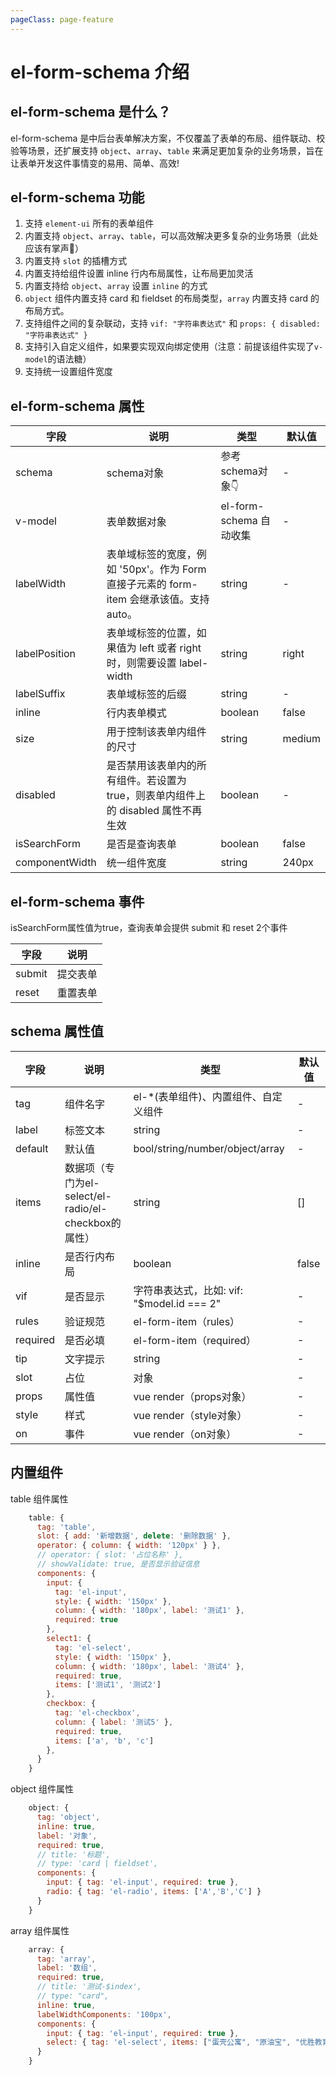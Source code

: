 ```yaml
---
pageClass: page-feature
---
```

# el-form-schema 介绍

## el-form-schema 是什么？  
el-form-schema 是中后台表单解决方案，不仅覆盖了表单的布局、组件联动、校验等场景，还扩展支持 `object`、`array`、`table` 来满足更加复杂的业务场景，旨在让表单开发这件事情变的易用、简单、高效!

## el-form-schema 功能
1. 支持 `element-ui` 所有的表单组件
2. 内置支持 `object`、`array`、`table`，可以高效解决更多复杂的业务场景（此处应该有掌声👏）
3. 内置支持 `slot` 的插槽方式
4. 内置支持给组件设置 inline 行内布局属性，让布局更加灵活
5. 内置支持给 `object`、`array` 设置 `inline` 的方式
6. `object` 组件内置支持 card 和 fieldset 的布局类型，`array` 内置支持 card 的布局方式。
7. 支持组件之间的复杂联动，支持 `vif: "字符串表达式"` 和 `props: { disabled: "字符串表达式" }`
8. 支持引入自定义组件，如果要实现双向绑定使用（注意：前提该组件实现了`v-model`的语法糖）
9. 支持统一设置组件宽度

## el-form-schema 属性
字段|说明|类型|默认值  
-|-|-|-
schema|schema对象|参考schema对象👇|-
v-model|表单数据对象|el-form-schema 自动收集|-
labelWidth|表单域标签的宽度，例如 '50px'。作为 Form 直接子元素的 form-item 会继承该值。支持 auto。|string|-
labelPosition|表单域标签的位置，如果值为 left 或者 right 时，则需要设置 label-width|string|right
labelSuffix|表单域标签的后缀|string|-
inline|行内表单模式|boolean|false
size|用于控制该表单内组件的尺寸|string|medium
disabled|是否禁用该表单内的所有组件。若设置为 true，则表单内组件上的 disabled 属性不再生效|boolean|-
isSearchForm|是否是查询表单|boolean|false
componentWidth|统一组件宽度|string|240px

## el-form-schema 事件
isSearchForm属性值为true，查询表单会提供 submit 和 reset 2个事件

字段|说明
-|-
submit|提交表单
reset|重置表单

## schema 属性值
字段|说明|类型|默认值  
-|-|-|-
tag|组件名字|el-*(表单组件)、内置组件、自定义组件|-
label|标签文本|string|-
default|默认值|bool/string/number/object/array|-
items|数据项（专门为el-select/el-radio/el-checkbox的属性）|string| []
inline|是否行内布局|boolean|false
vif|是否显示|字符串表达式，比如: vif: "$model.id === 2" |-
rules|验证规范|el-form-item（rules）|-
required|是否必填|el-form-item（required）|-
tip|文字提示|string|-
slot|占位|对象|-
props|属性值|vue render（props对象）|-
style|样式|vue render（style对象）|-
on|事件|vue render（on对象）|-

## 内置组件
table 组件属性
```js
    table: {
      tag: 'table',
      slot: { add: '新增数据', delete: '删除数据' },
      operator: { column: { width: '120px' } },
      // operator: { slot: '占位名称' },
      // showValidate: true, 是否显示验证信息
      components: {
        input: { 
          tag: 'el-input', 
          style: { width: '150px' }, 
          column: { width: '180px', label: '测试1' }, 
          required: true
        },
        select1: {
          tag: 'el-select', 
          style: { width: '150px' },  
          column: { width: '180px', label: '测试4' }, 
          required: true, 
          items: ['测试1', '测试2'] 
        },
        checkbox: { 
          tag: 'el-checkbox', 
          column: { label: '测试5' }, 
          required: true, 
          items: ['a', 'b', 'c'] 
        },
      }
    }
```

object 组件属性
```js
    object: {
      tag: 'object',
      inline: true,
      label: '对象',
      required: true,
      // title: '标题',
      // type: 'card | fieldset',
      components: {
        input: { tag: 'el-input', required: true },
        radio: { tag: 'el-radio', items: ['A','B','C'] }
      }
    }
```

array 组件属性
```js
    array: {
      tag: 'array',
      label: '数组',
      required: true,
      // title: '测试-$index',
      // type: "card",
      inline: true,
      labelWidthComponents: '100px',
      components: {
        input: { tag: 'el-input', required: true },
        select: { tag: 'el-select', items: ["蛋壳公寓", "原油宝", "优胜教育"] }
      }
    }
```

